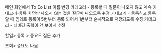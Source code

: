 메인 화면에서 To Do List 이름 변경
카테고리 - 등록할 때 질문이 나오지 않고 계속 카테고리-등록 화면만 나오지 않는 것을 질문이 나오도록 수정
카테고리 - 등록하고 등록할 때 임의로 등록이 5번부터 등록 되어서 1번부터 순차적으로 저장되도록 수정
카테고리 - 디버깅 출력이 안 보이게 수정

할일> 등록 > 중요도  질문 추가

조회> 중요도 나옴
